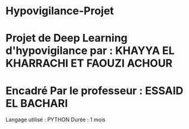 # Hypovigilance-Projet
# Projet de Deep Learning d'hypovigilance par : KHAYYA EL KHARRACHI ET FAOUZI ACHOUR
# Encadré Par le professeur : ESSAID EL BACHARI
Langage utilisé : PYTHON
Durée : 1 mois
